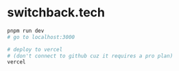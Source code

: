 # switchback.tech

```bash
pnpm run dev
# go to localhost:3000

# deploy to vercel
# (don't connect to github cuz it requires a pro plan)
vercel
```
